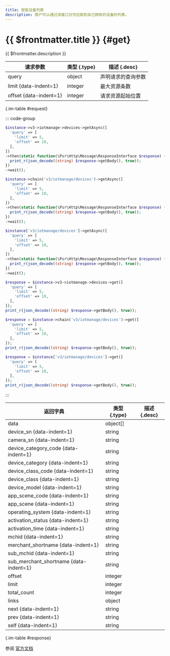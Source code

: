 ```yaml
---
title: 智能设备列表
description: 商户可以通过该接口分页拉取到自己拥有的设备的列表。
---
```


# {{ $frontmatter.title }} {#get}

{{ $frontmatter.description }}

| 请求参数 | 类型 {.type} | 描述 {.desc}
| --- | --- | ---
| query | object | 声明请求的查询参数
| limit {data-indent=1} | integer | 最大资源条数
| offset {data-indent=1} | integer | 请求资源起始位置

{.im-table #request}

::: code-group

```php [异步纯链式]
$instance->v3->iotmanage->devices->getAsync([
  'query' => [
    'limit' => 5,
    'offset' => 10,
  ],
])
->then(static function(\Psr\Http\Message\ResponseInterface $response) {
  print_r(json_decode((string) $response->getBody(), true));
})
->wait();
```

```php [异步声明式]
$instance->chain('v3/iotmanage/devices')->getAsync([
  'query' => [
    'limit' => 5,
    'offset' => 10,
  ],
])
->then(static function(\Psr\Http\Message\ResponseInterface $response) {
  print_r(json_decode((string) $response->getBody(), true));
})
->wait();
```

```php [异步属性式]
$instance['v3/iotmanage/devices']->getAsync([
  'query' => [
    'limit' => 5,
    'offset' => 10,
  ],
])
->then(static function(\Psr\Http\Message\ResponseInterface $response) {
  print_r(json_decode((string) $response->getBody(), true));
})
->wait();
```

```php [同步纯链式]
$response = $instance->v3->iotmanage->devices->get([
  'query' => [
    'limit' => 5,
    'offset' => 10,
  ],
]);
print_r(json_decode((string) $response->getBody(), true));
```

```php [同步声明式]
$response = $instance->chain('v3/iotmanage/devices')->get([
  'query' => [
    'limit' => 5,
    'offset' => 10,
  ],
]);
print_r(json_decode((string) $response->getBody(), true));
```

```php [同步属性式]
$response = $instance['v3/iotmanage/devices']->get([
  'query' => [
    'limit' => 5,
    'offset' => 10,
  ],
]);
print_r(json_decode((string) $response->getBody(), true));
```

:::

| 返回字典 | 类型 {.type} | 描述 {.desc}
| --- | --- | ---
| data | object[] | 
| device_sn {data-indent=1} | string | 
| camera_sn {data-indent=1} | string | 
| device_category_code {data-indent=1} | string | 
| device_category {data-indent=1} | string | 
| device_class_code {data-indent=1} | string | 
| device_class {data-indent=1} | string | 
| device_model {data-indent=1} | string | 
| app_scene_code {data-indent=1} | string | 
| app_scene {data-indent=1} | string | 
| operating_system {data-indent=1} | string | 
| activation_status {data-indent=1} | string | 
| activation_time {data-indent=1} | string | 
| mchid {data-indent=1} | string | 
| merchant_shortname {data-indent=1} | string | 
| sub_mchid {data-indent=1} | string | 
| sub_merchant_shortname {data-indent=1} | string | 
| offset | integer | 
| limit | integer | 
| total_count | integer | 
| links | object | 
| next {data-indent=1} | string | 
| prev {data-indent=1} | string | 
| self {data-indent=1} | string | 

{.im-table #response}

参阅 [官方文档](https://pay.weixin.qq.com/wiki/doc/wxfacepay/develop/point/iotmanage-devices.html)
